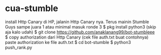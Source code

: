 # cua-stumble

install Http Canary di HP, jalanin Http Canary nya. Terus mainin Stumble Guys sampe juara 1 atau minimal masuk ronde 3
$ pkg install python3 (skip aja kalo udah)
$ git clone https://github.com/anaklanang99/bot-stumbleee
$ copy authorization dari Http Canary (cek file auth.txt buat contohnya)
paste authorization ke file auth.txt
$ cd bot-stumble
$ python3 push_rank.py

